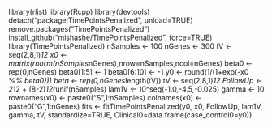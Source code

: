 library(rlist) library(Rcpp) library(devtools)
detach(“package:TimePointsPenalized”, unload=TRUE)
remove.packages(“TimePointsPenalized”)
install\_github(“mishashe/TimePointsPenalized”, force=TRUE)
library(TimePointsPenalized) nSamples &lt;- 100 nGenes &lt;- 300 tV
&lt;- seq(2,8,1)*12 x0 &lt;-
matrix(rnorm(nSamples*nGenes),nrow=nSamples,ncol=nGenes) beta0 &lt;-
rep(0,nGenes) beta0\[1:5\] &lt;- 1 beta0\[6:10\] &lt;- -1 y0 &lt;-
round(1/(1+exp(-x0 %*% beta0))) beta &lt;- rep(0,nGenes*length(tV)) tV
&lt;- seq(2,8,1)*12 FollowUp &lt;- 2*12 + (8-2)*12*runif(nSamples) lam1V
&lt;- 10^seq(-1.0,-4.5,-0.025) gamma &lt;- 10 rownames(x0) &lt;-
paste0(“S”,1:nSamples) colnames(x0) &lt;- paste0(“G”,1:nGenes) fits
&lt;- fitTimePointsPenalized(y0, x0, FollowUp, lam1V, gamma, tV,
standardize=TRUE, Clinical0=data.frame(case\_control0=y0))
